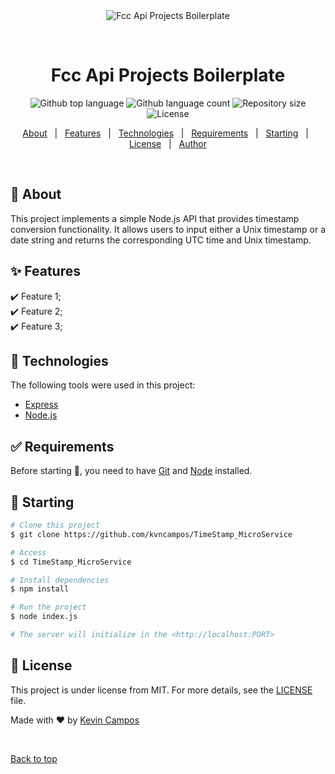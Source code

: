 <div align="center" id="top"> 
  <img src="./.github/app.gif" alt="Fcc Api Projects Boilerplate" />

  &#xa0;

  <!-- <a href="https://fccapiprojectsboilerplate.netlify.app">Demo</a> -->
</div>

<h1 align="center">Fcc Api Projects Boilerplate</h1>

<p align="center">
  <img alt="Github top language" src="https://img.shields.io/github/languages/top/kvncampos/TimeStamp_MicroService?color=56BEB8">

  <img alt="Github language count" src="https://img.shields.io/github/languages/count/kvncampos/TimeStamp_MicroService?color=56BEB8">

  <img alt="Repository size" src="https://img.shields.io/github/repo-size/kvncampos/TimeStamp_MicroService?color=56BEB8">

  <img alt="License" src="https://img.shields.io/github/license/kvncampos/TimeStamp_MicroService?color=56BEB8">

  <!-- <img alt="Github issues" src="https://img.shields.io/github/issues/kvncampos/TimeStamp_MicroService?color=56BEB8" /> -->

  <!-- <img alt="Github forks" src="https://img.shields.io/github/forks/kvncampos/TimeStamp_MicroService?color=56BEB8" /> -->

  <!-- <img alt="Github stars" src="https://img.shields.io/github/stars/kvncampos/TimeStamp_MicroService?color=56BEB8" /> -->
</p>

<!-- Status -->

<!-- <h4 align="center"> 
	🚧  Fcc Api Projects Boilerplate 🚀 Under construction...  🚧
</h4> 

<hr> -->

<p align="center">
  <a href="#dart-about">About</a> &#xa0; | &#xa0; 
  <a href="#sparkles-features">Features</a> &#xa0; | &#xa0;
  <a href="#rocket-technologies">Technologies</a> &#xa0; | &#xa0;
  <a href="#white_check_mark-requirements">Requirements</a> &#xa0; | &#xa0;
  <a href="#checkered_flag-starting">Starting</a> &#xa0; | &#xa0;
  <a href="#memo-license">License</a> &#xa0; | &#xa0;
  <a href="https://github.com/kvncampos" target="_blank">Author</a>
</p>

<br>

## :dart: About ##

This project implements a simple Node.js API that provides timestamp conversion functionality. It allows users to input either a Unix timestamp or a date string and returns the corresponding UTC time and Unix timestamp.

## :sparkles: Features ##

:heavy_check_mark: Feature 1;\
:heavy_check_mark: Feature 2;\
:heavy_check_mark: Feature 3;

## :rocket: Technologies ##

The following tools were used in this project:

- [Express](https://expressjs.com/)
- [Node.js](https://nodejs.org/en/)

## :white_check_mark: Requirements ##

Before starting :checkered_flag:, you need to have [Git](https://git-scm.com) and [Node](https://nodejs.org/en/) installed.

## :checkered_flag: Starting ##

```bash
# Clone this project
$ git clone https://github.com/kvncampos/TimeStamp_MicroService

# Access
$ cd TimeStamp_MicroService

# Install dependencies
$ npm install

# Run the project
$ node index.js

# The server will initialize in the <http://localhost:PORT>
```

## :memo: License ##

This project is under license from MIT. For more details, see the [LICENSE](LICENSE.md) file.


Made with :heart: by <a href="https://github.com/kvncampos" target="_blank">Kevin Campos</a>

&#xa0;

<a href="#top">Back to top</a>
